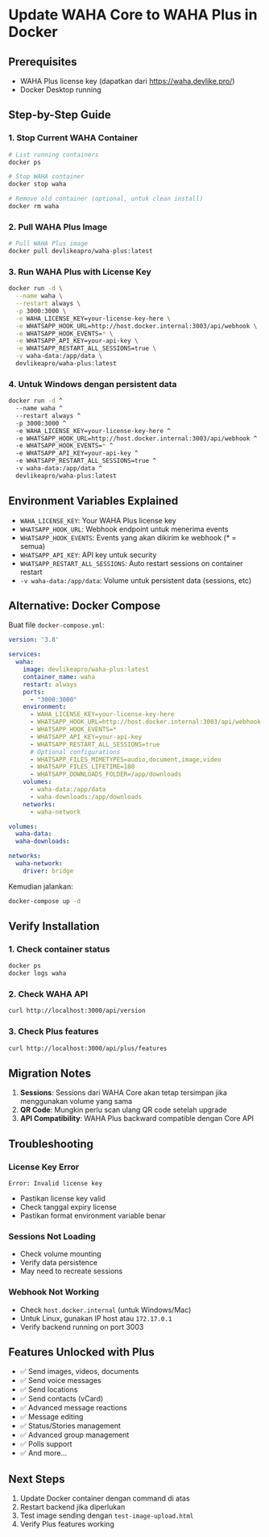 # Update WAHA Core to WAHA Plus in Docker

## Prerequisites
- WAHA Plus license key (dapatkan dari https://waha.devlike.pro/)
- Docker Desktop running

## Step-by-Step Guide

### 1. Stop Current WAHA Container
```bash
# List running containers
docker ps

# Stop WAHA container
docker stop waha

# Remove old container (optional, untuk clean install)
docker rm waha
```

### 2. Pull WAHA Plus Image
```bash
# Pull WAHA Plus image
docker pull devlikeapro/waha-plus:latest
```

### 3. Run WAHA Plus with License Key
```bash
docker run -d \
  --name waha \
  --restart always \
  -p 3000:3000 \
  -e WAHA_LICENSE_KEY=your-license-key-here \
  -e WHATSAPP_HOOK_URL=http://host.docker.internal:3003/api/webhook \
  -e WHATSAPP_HOOK_EVENTS=* \
  -e WHATSAPP_API_KEY=your-api-key \
  -e WHATSAPP_RESTART_ALL_SESSIONS=true \
  -v waha-data:/app/data \
  devlikeapro/waha-plus:latest
```

### 4. Untuk Windows dengan persistent data
```bash
docker run -d ^
  --name waha ^
  --restart always ^
  -p 3000:3000 ^
  -e WAHA_LICENSE_KEY=your-license-key-here ^
  -e WHATSAPP_HOOK_URL=http://host.docker.internal:3003/api/webhook ^
  -e WHATSAPP_HOOK_EVENTS=* ^
  -e WHATSAPP_API_KEY=your-api-key ^
  -e WHATSAPP_RESTART_ALL_SESSIONS=true ^
  -v waha-data:/app/data ^
  devlikeapro/waha-plus:latest
```

## Environment Variables Explained

- `WAHA_LICENSE_KEY`: Your WAHA Plus license key
- `WHATSAPP_HOOK_URL`: Webhook endpoint untuk menerima events
- `WHATSAPP_HOOK_EVENTS`: Events yang akan dikirim ke webhook (* = semua)
- `WHATSAPP_API_KEY`: API key untuk security
- `WHATSAPP_RESTART_ALL_SESSIONS`: Auto restart sessions on container restart
- `-v waha-data:/app/data`: Volume untuk persistent data (sessions, etc)

## Alternative: Docker Compose

Buat file `docker-compose.yml`:

```yaml
version: '3.8'

services:
  waha:
    image: devlikeapro/waha-plus:latest
    container_name: waha
    restart: always
    ports:
      - "3000:3000"
    environment:
      - WAHA_LICENSE_KEY=your-license-key-here
      - WHATSAPP_HOOK_URL=http://host.docker.internal:3003/api/webhook
      - WHATSAPP_HOOK_EVENTS=*
      - WHATSAPP_API_KEY=your-api-key
      - WHATSAPP_RESTART_ALL_SESSIONS=true
      # Optional configurations
      - WHATSAPP_FILES_MIMETYPES=audio,document,image,video
      - WHATSAPP_FILES_LIFETIME=180
      - WHATSAPP_DOWNLOADS_FOLDER=/app/downloads
    volumes:
      - waha-data:/app/data
      - waha-downloads:/app/downloads
    networks:
      - waha-network

volumes:
  waha-data:
  waha-downloads:

networks:
  waha-network:
    driver: bridge
```

Kemudian jalankan:
```bash
docker-compose up -d
```

## Verify Installation

### 1. Check container status
```bash
docker ps
docker logs waha
```

### 2. Check WAHA API
```bash
curl http://localhost:3000/api/version
```

### 3. Check Plus features
```bash
curl http://localhost:3000/api/plus/features
```

## Migration Notes

1. **Sessions**: Sessions dari WAHA Core akan tetap tersimpan jika menggunakan volume yang sama
2. **QR Code**: Mungkin perlu scan ulang QR code setelah upgrade
3. **API Compatibility**: WAHA Plus backward compatible dengan Core API

## Troubleshooting

### License Key Error
```
Error: Invalid license key
```
- Pastikan license key valid
- Check tanggal expiry license
- Pastikan format environment variable benar

### Sessions Not Loading
- Check volume mounting
- Verify data persistence
- May need to recreate sessions

### Webhook Not Working
- Check `host.docker.internal` (untuk Windows/Mac)
- Untuk Linux, gunakan IP host atau `172.17.0.1`
- Verify backend running on port 3003

## Features Unlocked with Plus

- ✅ Send images, videos, documents
- ✅ Send voice messages
- ✅ Send locations
- ✅ Send contacts (vCard)
- ✅ Advanced message reactions
- ✅ Message editing
- ✅ Status/Stories management
- ✅ Advanced group management
- ✅ Polls support
- ✅ And more...

## Next Steps

1. Update Docker container dengan command di atas
2. Restart backend jika diperlukan
3. Test image sending dengan `test-image-upload.html`
4. Verify Plus features working